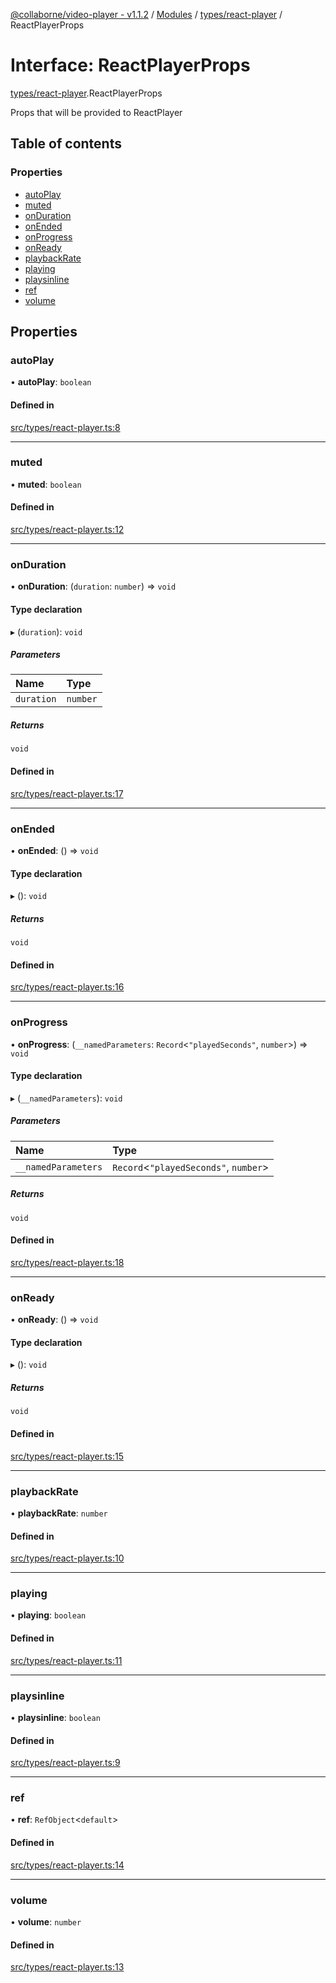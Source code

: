 [@collaborne/video-player - v1.1.2](/docs/../README.md) / [Modules](/docs/modules.md) / [types/react-player](/docs/modules/types_react_player.md) / ReactPlayerProps

# Interface: ReactPlayerProps

[types/react-player](/docs/modules/types_react_player.md).ReactPlayerProps

Props that will be provided to ReactPlayer

## Table of contents

### Properties

- [autoPlay](/docs/interfaces/types_react_player.ReactPlayerProps.md#autoplay)
- [muted](/docs/interfaces/types_react_player.ReactPlayerProps.md#muted)
- [onDuration](/docs/interfaces/types_react_player.ReactPlayerProps.md#onduration)
- [onEnded](/docs/interfaces/types_react_player.ReactPlayerProps.md#onended)
- [onProgress](/docs/interfaces/types_react_player.ReactPlayerProps.md#onprogress)
- [onReady](/docs/interfaces/types_react_player.ReactPlayerProps.md#onready)
- [playbackRate](/docs/interfaces/types_react_player.ReactPlayerProps.md#playbackrate)
- [playing](/docs/interfaces/types_react_player.ReactPlayerProps.md#playing)
- [playsinline](/docs/interfaces/types_react_player.ReactPlayerProps.md#playsinline)
- [ref](/docs/interfaces/types_react_player.ReactPlayerProps.md#ref)
- [volume](/docs/interfaces/types_react_player.ReactPlayerProps.md#volume)

## Properties

### autoPlay

• **autoPlay**: `boolean`

#### Defined in

[src/types/react-player.ts:8](https://github.com/Collaborne/video-player/blob/1c3dd32/src/types/react-player.ts#L8)

___

### muted

• **muted**: `boolean`

#### Defined in

[src/types/react-player.ts:12](https://github.com/Collaborne/video-player/blob/1c3dd32/src/types/react-player.ts#L12)

___

### onDuration

• **onDuration**: (`duration`: `number`) => `void`

#### Type declaration

▸ (`duration`): `void`

##### Parameters

| Name | Type |
| :------ | :------ |
| `duration` | `number` |

##### Returns

`void`

#### Defined in

[src/types/react-player.ts:17](https://github.com/Collaborne/video-player/blob/1c3dd32/src/types/react-player.ts#L17)

___

### onEnded

• **onEnded**: () => `void`

#### Type declaration

▸ (): `void`

##### Returns

`void`

#### Defined in

[src/types/react-player.ts:16](https://github.com/Collaborne/video-player/blob/1c3dd32/src/types/react-player.ts#L16)

___

### onProgress

• **onProgress**: (`__namedParameters`: `Record`<``"playedSeconds"``, `number`\>) => `void`

#### Type declaration

▸ (`__namedParameters`): `void`

##### Parameters

| Name | Type |
| :------ | :------ |
| `__namedParameters` | `Record`<``"playedSeconds"``, `number`\> |

##### Returns

`void`

#### Defined in

[src/types/react-player.ts:18](https://github.com/Collaborne/video-player/blob/1c3dd32/src/types/react-player.ts#L18)

___

### onReady

• **onReady**: () => `void`

#### Type declaration

▸ (): `void`

##### Returns

`void`

#### Defined in

[src/types/react-player.ts:15](https://github.com/Collaborne/video-player/blob/1c3dd32/src/types/react-player.ts#L15)

___

### playbackRate

• **playbackRate**: `number`

#### Defined in

[src/types/react-player.ts:10](https://github.com/Collaborne/video-player/blob/1c3dd32/src/types/react-player.ts#L10)

___

### playing

• **playing**: `boolean`

#### Defined in

[src/types/react-player.ts:11](https://github.com/Collaborne/video-player/blob/1c3dd32/src/types/react-player.ts#L11)

___

### playsinline

• **playsinline**: `boolean`

#### Defined in

[src/types/react-player.ts:9](https://github.com/Collaborne/video-player/blob/1c3dd32/src/types/react-player.ts#L9)

___

### ref

• **ref**: `RefObject`<`default`\>

#### Defined in

[src/types/react-player.ts:14](https://github.com/Collaborne/video-player/blob/1c3dd32/src/types/react-player.ts#L14)

___

### volume

• **volume**: `number`

#### Defined in

[src/types/react-player.ts:13](https://github.com/Collaborne/video-player/blob/1c3dd32/src/types/react-player.ts#L13)
